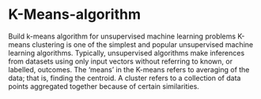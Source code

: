 # K-Means-algorithm
Build k-means algorithm for unsupervised machine learning problems
K-means clustering is one of the simplest and popular unsupervised machine learning algorithms.
Typically, unsupervised algorithms make inferences from datasets using only input vectors without referring to known, or labelled, outcomes.
The ‘means’ in the K-means refers to averaging of the data; that is, finding the centroid.
A cluster refers to a collection of data points aggregated together because of certain similarities.

